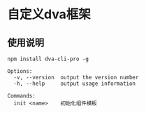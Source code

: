 # 自定义dva框架

## 使用说明
```npm install dva-cli-pro -g```
```
Options:
  -v, --version  output the version number
  -h, --help     output usage information

Commands:
  init <name>    初始化组件模板
```